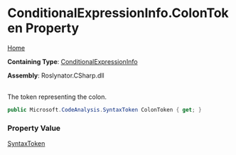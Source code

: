 # ConditionalExpressionInfo\.ColonToken Property

[Home](../../../../../README.md)

**Containing Type**: [ConditionalExpressionInfo](../README.md)

**Assembly**: Roslynator\.CSharp\.dll

\
The token representing the colon\.

```csharp
public Microsoft.CodeAnalysis.SyntaxToken ColonToken { get; }
```

### Property Value

[SyntaxToken](https://docs.microsoft.com/en-us/dotnet/api/microsoft.codeanalysis.syntaxtoken)

